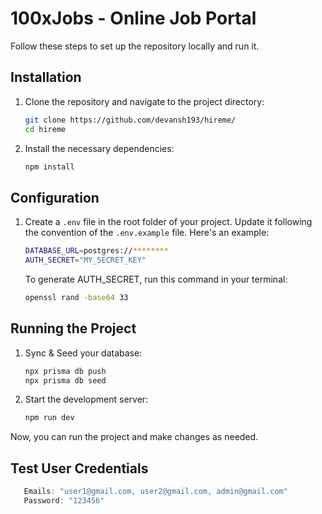 # 100xJobs - Online Job Portal

Follow these steps to set up the repository locally and run it.

## Installation

1. Clone the repository and navigate to the project directory:

   ```bash
   git clone https://github.com/devansh193/hireme/
   cd hireme
   ```

2. Install the necessary dependencies:
   ```bash
   npm install
   ```

## Configuration

1. Create a `.env` file in the root folder of your project. Update it following the convention of the `.env.example` file. Here's an example:

   ```bash
   DATABASE_URL=postgres://********
   AUTH_SECRET="MY_SECRET_KEY"
   ```

   To generate AUTH_SECRET, run this command in your terminal:

   ```bash
   openssl rand -base64 33
   ```

## Running the Project

1. Sync & Seed your database:

    ```bash
    npx prisma db push
    npx prisma db seed
    ```

2. Start the development server:

    ```bash
    npm run dev
    ```

Now, you can run the project and make changes as needed.

## Test User Credentials

   ```js
      Emails: "user1@gmail.com, user2@gmail.com, admin@gmail.com"
      Password: "123456" 
   ```

